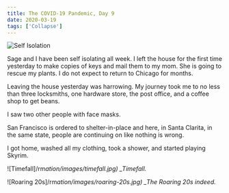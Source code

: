 ```yaml
---
title: The COVID-19 Pandemic, Day 9
date: 2020-03-19
tags: ['Collapse']
---
```


![Self Isolation](/rm_ation/images/self-isolation.jpg)

Sage and I have been self isolating all week. I left the house for the first time yesterday to make copies of keys and mail them to my mom. She is going to rescue my plants. I do not expect to return to Chicago for months.

<!--x-->

Leaving the house yesterday was harrowing. My journey took me to no less than three locksmiths, one hardware store, the post office, and a coffee shop to get beans.

I saw two other people with face masks.

San Francisco is ordered to shelter-in-place and here, in Santa Clarita, in the same state, people are continuing on like nothing is wrong.

I got home, washed all my clothing, took a shower, and started playing Skyrim.

![Timefall]/rm*ation/images/timefall.jpg)
\_Timefall.*

![Roaring 20s]/rm*ation/images/roaring-20s.jpg)
\_The Roaring 20s indeed.*
